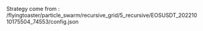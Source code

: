 Strategy come from : /flyingtoaster/particle_swarm/recursive_grid/5_recursive/EOSUSDT_20221010175504_74553/config.json
